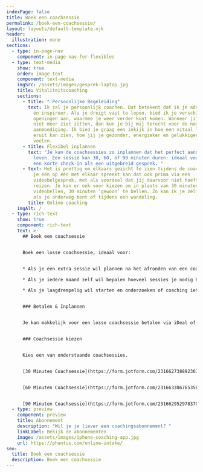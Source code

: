 ```yaml
---
indexPage: false
title: Boek een coachsessie
permalink: /boek-een-coachsessie/
layout: layouts/default-template.njk
header:
  illustration: none
sections:
  - type: in-page-nav
    component: in-page-nav-for-flexibles
  - type: text-media
    show: true
    order: image-text
    component: text-media
    imgSrc: /assets/images/gesprek-laptop.jpg
    title: Vitaliteitscoaching
    sections:
      - title: " Persoonlijke Begeleiding"
        text: Ik zal je persoonlijk coachen. Dat betekent dat ik je adviseer, motiveer
          én inspireer. Als je dreigt vast te lopen, bied ik je verschillende
          openingen aan, waarmee je weer verder kunt komen. Wanneer jij het even
          niet meer ziet zitten, dan kun je bij mij terecht voor de nodige
          aanmoediging. Ik bied je graag een inkijk in hoe een vitaal leven
          eruit kan zien, hoe jij je gezonder, energieker en gelukkiger kan gaan
          voelen.
      - title: Flexibel inplannen
        text: "Je kan de coachsessies zo inplannen dat het perfect aansluit op je drukke
          leven. Een sessie kan 30, 60, óf 90 minuten duren: ideaal voor zowel
          een korte check-in als een uitgebreid gesprek. "
      - text: Het is prettig om elkaars gezicht te zien tijdens de coachsessies. Wanneer
          je één op één met elkaar spreekt kan dat ook prima via een
          videobelgesprek, met als voordeel dat jij daarvoor niet hoeft te
          reizen. Je kan er ook voor kiezen om in plaats van 30 minuten te
          videobellen, 30 minuten ‘gewoon’ te bellen. Zo kan ik je zelfs coachen
          als je onderweg bent of tijdens een wandeling.
        title: Online coaching
    imgAlt: /
  - type: rich-text
    show: true
    component: rich-text
    text: >-
      ## Boek een coachsessie


      Boek een losse coachsessie, ideaal voor:


      * Als je een extra sessie wil plannen na het afronden van een coachingstraject 

      * Als je iedere maand zelf wil bepalen hoeveel sessies je nodig heb

      * Als je laagdrempelig wil starten en onderzoeken of coaching iets voor jou is


      ### Betalen & Inplannen


      Je kan makkelijk voor een losse coachsessie betalen via iDeal of CreditCard. Vervolgens kan je via Calendly een afspraak inplannen in mijn agenda. De aankomende tijd ben ik alleen op de vrijdagen beschikbaar voor nieuwe coachsessies.


      ### Coachsessie kiezen


      Kies een van onderstaande coachsessies. 


      [30 Minuten Coachsessie](https://form.jotform.com/231662738892367)


      [60 Minuten Coachsessie](https://form.jotform.com/231663306765358)


      [90 Minuten Coachsessie](https://form.jotform.com/231662952978370)
  - type: preview
    component: preview
    title: Abonnement
    description: "Wil je je liever een coachingsabonnement? "
    linkLabel: Bekijk de abonnementen
    image: /assets/images/iphone-coaching-app.jpg
    url: https://phantus.com/online-intake/
seo:
  title: Boek een coachsessie
  description: Boek een coachsessie
---
```


